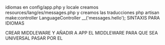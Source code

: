 idiomas en config/app.php y locale
creamos resources/lang/es/messages.php y creamos las traducciones
php artisan make:controller LanguageController
__('messages.hello'); SINTAXIS PARA IDIOMAS

CREAR MIDDLEWARE Y AÑADIR A APP EL MIDDLEWARE PARA QUE SEA UNIVERSAL PASAR POR EL 



